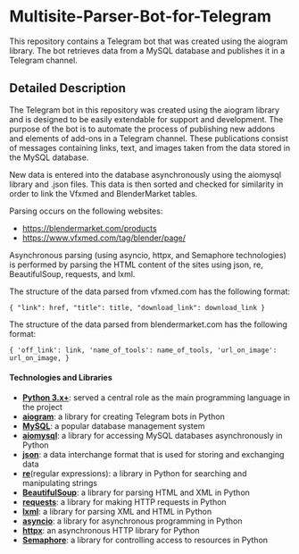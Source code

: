 # Multisite-Parser-Bot-for-Telegram
This repository contains a Telegram bot that was created using the aiogram library. The bot retrieves data from a MySQL database and publishes it in a Telegram channel.

## Detailed Description
The Telegram bot in this repository was created using the aiogram library and is designed to be easily extendable for support and development. The purpose of the bot is to automate the process of publishing new addons and elements of add-ons in a Telegram channel. These publications consist of messages containing links, text, and images taken from the data stored in the MySQL database.

New data is entered into the database asynchronously using the aiomysql library and .json files. This data is then sorted and checked for similarity in order to link the Vfxmed and BlenderMarket tables. 

Parsing occurs on the following websites: 
- https://blendermarket.com/products
- https://www.vfxmed.com/tag/blender/page/

Asynchronous parsing (using asyncio, httpx, and Semaphore technologies) is performed by parsing the HTML content of the sites using json, re, BeautifulSoup, requests, and lxml. 

The structure of the data parsed from vfxmed.com has the following format:

`{
"link": href,
"title": title,
"download_link": download_link
}`

The structure of the data parsed from blendermarket.com has the following format:

`{
'off_link': link,
'name_of_tools': name_of_tools,
'url_on_image': url_on_image,
}`


#### Technologies and Libraries
- **[Python 3.x+](https://www.python.org/)**: served a central role as the main programming language in the project
- **[aiogram](https://aiogram.readthedocs.io/en/latest/)**: a library for creating Telegram bots in Python
- **[MySQL](https://dev.mysql.com/doc/)**: a popular database management system
- **[aiomysql](https://aiomysql.readthedocs.io/en/latest/)**: a library for accessing MySQL databases asynchronously in Python
- **[json](https://docs.python.org/3/library/json.html)**: a data interchange format that is used for storing and exchanging data
- **[re](https://docs.python.org/3/library/re.html)**(regular expressions): a library in Python for searching and manipulating strings
- **[BeautifulSoup](https://beautiful-soup-4.readthedocs.io/en/latest/)**: a library for parsing HTML and XML in Python
- **[requests](https://requests.readthedocs.io/en/latest/)**: a library for making HTTP requests in Python
- **[lxml](https://lxml.de/)**: a library for parsing XML and HTML in Python
- **[asyncio](https://docs.python.org/3/library/asyncio.html)**: a library for asynchronous programming in Python
- **[httpx](https://www.python-httpx.org/)**: an asynchronous HTTP library for Python
- **[Semaphore](https://docs.python.org/3/library/asyncio-semaphore.html)**: a library for controlling access to resources in Python